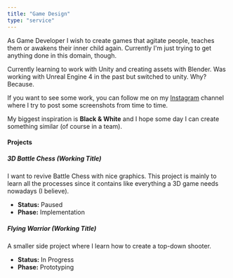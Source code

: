 ```yaml
---
title: "Game Design"
type: "service"
---
```


As Game Developer I wish to create games that agitate people, teaches them or awakens their inner child again. Currently I'm just trying to get anything done in this domain, though.

<!--more-->

Currently learning to work with Unity and creating assets with Blender. Was working with Unreal Engine 4 in the past but switched to unity. Why? Because.

If you want to see some work, you can follow me on my [Instagram](https://www.instagram.com/le_chronicc/) channel where I try to post some screenshots from time to time.

My biggest inspiration is **Black & White** and I hope some day I can create something similar (of course in a team).

#### Projects

##### 3D Battle Chess (Working Title)

I want to revive Battle Chess with nice graphics. This project is mainly to learn all the processes since it contains like everything a 3D game needs nowadays (I believe).

* **Status:** Paused
* **Phase:** Implementation

##### Flying Warrior (Working Title)

A smaller side project where I learn how to create a top-down shooter.

* **Status:** In Progress
* **Phase:** Prototyping
